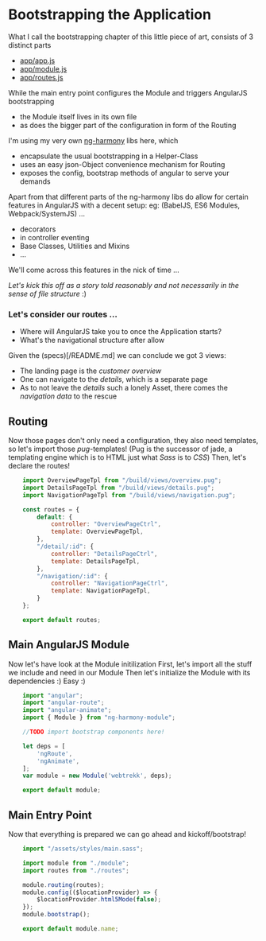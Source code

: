 # Bootstrapping the Application

What I call the bootstrapping chapter of this little piece of art,
consists of 3 distinct parts

* [app/app.js](#Main-Entry-Point "save:")
* [app/module.js](#Main-AngularJS-Module "save:")
* [app/routes.js](#Routing "save:")

While the main entry point configures the Module
and triggers AngularJS bootstrapping
* the Module itself lives in its own file
* as does the bigger part of the configuration in form of the Routing

I'm using my very own [ng-harmony](http://www.github.com/ng-harmony) libs here,
which
* encapsulate the usual bootstrapping in a Helper-Class
* uses an easy json-Object convenience mechanism for Routing
* exposes the config, bootstrap methods of angular to serve your demands

Apart from that different parts of the ng-harmony libs do allow
for certain features in AngularJS with a decent setup:
eg: (BabelJS, ES6 Modules, Webpack/SystemJS) ...
* decorators
* in controller eventing
* Base Classes, Utilities and Mixins
* ...

We'll come across this features in the nick of time ...

_Let's kick this off as a story told reasonably and not necessarily in the sense of file structure_ :)

### Let's consider our routes ...

* Where will AngularJS take you to once the Application starts?
* What's the navigational structure after allow

Given the (specs)[/README.md] we can conclude we got 3 views:
* The landing page is the _customer overview_
* One can navigate to the _details_, which is a separate page
* As to not leave the _details_ such a lonely Asset, there comes the _navigation data_ to the rescue

## Routing

Now those pages don't only need a configuration, they also need templates,
so let's import those _pug_-templates!
(Pug is the successor of jade, a templating engine
which is to HTML just what _Sass_ is to _CSS_)
Then, let's declare the routes!

```js
	import OverviewPageTpl from "/build/views/overview.pug";
	import DetailsPageTpl from "/build/views/details.pug";
	import NavigationPageTpl from "/build/views/navigation.pug";

	const routes = {
		default: {
			controller: "OverviewPageCtrl",
			template: OverviewPageTpl,
		},
		"/detail/:id": {
			controller: "DetailsPageCtrl",
			template: DetailsPageTpl,
		},
		"/navigation/:id": {
			controller: "NavigationPageCtrl",
			template: NavigationPageTpl,
		}
	};

	export default routes;
```

## Main AngularJS Module

Now let's have look at the Module initilization
First, let's import all the stuff we include and need in our Module
Then let's initialize the Module with its dependencies :) Easy :)

```js
	import "angular";
	import "angular-route";
	import "angular-animate";
	import { Module } from "ng-harmony-module";

	//TODO import bootstrap components here!

	let deps = [
		'ngRoute',
		'ngAnimate',
	];
	var module = new Module('webtrekk', deps);

	export default module;
```

## Main Entry Point

Now that everything is prepared we can go ahead and kickoff/bootstrap!

```js
	import "/assets/styles/main.sass";

	import module from "./module";
	import routes from "./routes";

	module.routing(routes);
	module.config(($locationProvider) => {
		$locationProvider.html5Mode(false);
	});
	module.bootstrap();

	export default module.name;
```

